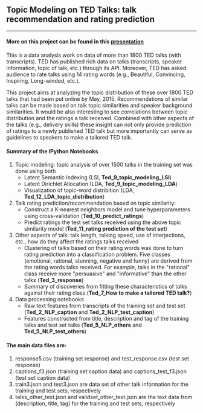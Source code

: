 ## Topic Modeling on TED Talks: talk recommendation and rating prediction
---
#### More on this project can be found in this [presentation](http://www.slideshare.net/YesuFeng/how-to-make-a-tailored-ted-talk)

This is a data analysis work on data of more than 1800 TED talks (with transcripts). TED has published rich data on talks (transcripts, speaker information, topic of talk, etc.) through its API. Moreover, TED has asked audience to rate talks using 14 rating words (e.g., Beautiful, Convincing, Inspiring, Long-winded, etc.). 

This project aims at analyzing the topic distribution of these over 1800 TED talks that had been put online by May, 2015. Recommendations of similar talks can be made based on talk topic similarities and speaker background similarities. It would be also interesting to see correlations between topic distribution and the ratings a talk received. Combined with other aspects of the talks (e.g., delivery skills) these insight can not only provide prediction of ratings to a newly published TED talk but more importantly can serve as guidelines to speakers to make a tailored TED talk. 

#### Summary of the IPython Notebooks
  1. Topic modeling: topic analysis of over 1500 talks in the training set was done using both 
      + Latent Semantic Indexing (LSI, **Ted_9_topic_modeling_LSI**)
      + Latent Dirichlet Allocation (LDA, **Ted_9_topic_modeling_LDA**)
      + Visualization of topic-word distribition (LDA, **Ted_12_LDA_topic_distribution**)
  2. Talk rating prediction/recommendation based on topic similarity: 
      + Construct a K-nearest neighbors model and tune hyperparameters using cross-validation (**Ted_10_predict_ratings**)
      + Predict ratings the test set talks received using the above topic similarity model (**Ted_11_rating prediction of the test set**)
  3. Other aspects of talk: talk length, talking speed, use of interjections, etc., how do they affect the ratings talks received
      + Clustering of talks based on their rating words was done to turn rating prediction into a classification problem. Five classes (emotional, rational, stunning, negative and funny) are derived from the rating words talks received. For example, talks in the "rational" class receive more "persuasive" and "informative" than the other talks (**Ted_3_response**)
      + Summary of discoveries from fitting these characteristics of talks against their rating class (**Ted_7_How to make a tailored TED talk?**)
  4. Data processing notebooks
      + Raw text features from transcripts of the training set and test set (**Ted_2_NLP_caption** and **Ted_2_NLP_test_caption**)
      + Features constructed from title, description and tag of the training talks and test set talks (**Ted_5_NLP_others** and **Ted_5_NLP_test_others**)

#### The main data files are:  
  1. response5.csv (training set response) and test_response.csv (test set response)  
  2. captions_f3.json (training set caption data) and captions_test_f3.json (test set caption data)  
  3. train3.json and test3.json are data set of other talk information for the training and test sets, respectively  
  4. talks_other_text.json and validset_other_text.json are the text data from (description, title, tag) for the training and test sets, respectively  

